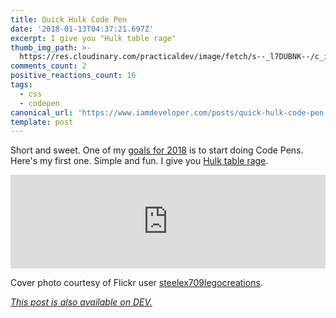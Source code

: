 ```yaml
---
title: Quick Hulk Code Pen
date: '2018-01-13T04:37:21.697Z'
excerpt: I give you "Hulk table rage"
thumb_img_path: >-
  https://res.cloudinary.com/practicaldev/image/fetch/s--_l7DUBNK--/c_imagga_scale,f_auto,fl_progressive,h_420,q_auto,w_1000/https://c1.staticflickr.com/3/2825/34089505692_6d6cb68560_h.jpg
comments_count: 2
positive_reactions_count: 16
tags:
  - css
  - codepen
canonical_url: 'https://www.iamdeveloper.com/posts/quick-hulk-code-pen-18i1/'
template: post
---
```


Short and sweet. One of my [goals for 2018](https://dev.to/nickytonline/2018-resolutions-1deo) is to start doing Code Pens. Here's my first one. Simple and fun. I give you [Hulk table rage](https://codepen.io/nickytonline/pen/jYKYWY).

<iframe class="liquidTag" src="https://dev.to/embed/codepen?args=https%3A%2F%2Fcodepen.io%2Fnickytonline%2Fpen%2FjYKYWY" style="border: 0; width: 100%;"></iframe>

Cover photo courtesy of Flickr user [steelex709legocreations](https://www.flickr.com/photos/steelex709legocreations/34089505692/in/photostream).

_[This post is also available on DEV.](https://dev.to/nickytonline/quick-hulk-code-pen-18i1)_

<script>
const parent = document.getElementsByTagName('head')[0];
const script = document.createElement('script');
script.type = 'text/javascript';
script.src = 'https://cdnjs.cloudflare.com/ajax/libs/iframe-resizer/4.1.1/iframeResizer.min.js';
script.charset = 'utf-8';
script.onload = function() {
    window.iFrameResize({}, '.liquidTag');
};
parent.appendChild(script);
</script>

